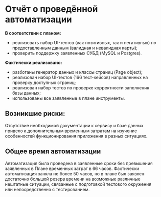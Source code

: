 # Отчёт о проведённой автоматизации

**В соответствии с планом:**

- реализовать набор UI-тестов (как позитивных, так и негативных) по предоставленным данным (валидная и невалидная карты);
- проверить поддержку заявленных СУБД (MySQL и Postgres).

**Фактически реализовано:**

- разботаны генератор данных и классы страниц (Page object);
- реализован набор UI-тестов (166 тест-кейсов) направленных на проверку доступных страниц;
- реализован набор тестов по проверке корректности заполнения базы данных;
- использованы все заявленные в плане инструменты.

## Возникшие риски:

Отсутствие необходимой документации к сервису и базе данных привело к дополнительным временным затратам на изучение особенностей функционирования приложения в разных ситуациях.

## Общее время автоматизации

Автоматизация была проведена в заявленные сроки без превышения заявленных в Плане временных затрат в 66 часов. Фактически автоматизация заняла не более 50 часов, но в плане был заявлен достаточно большой резерв времени на возможные различные нештатные ситуации, связанные с подготовкой тестового окружения или непосредственно с тестированием.   
